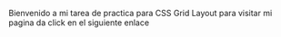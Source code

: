 Bienvenido a mi tarea de practica para CSS Grid Layout
para visitar mi pagina da click en el siguiente enlace
